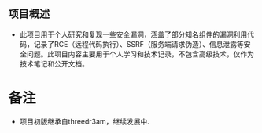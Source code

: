 ## 项目概述
 - 此项目用于个人研究和复现一些安全漏洞，涵盖了部分知名组件的漏洞利用代码，记录了RCE（远程代码执行）、SSRF（服务端请求伪造）、信息泄露等安全问题。此项目内容主要用于个人学习和技术记录，不包含高级技术，仅作为技术笔记和公开文档。

# 备注
 - 项目初版继承自threedr3am，继续发展中.
